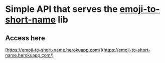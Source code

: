# Simple API that serves the [emoji-to-short-name](https://github.com/Agezao/emoji-to-short-name) lib

## Access here
[https://emoji-to-short-name.herokuapp.com/](https://emoji-to-short-name.herokuapp.com/)